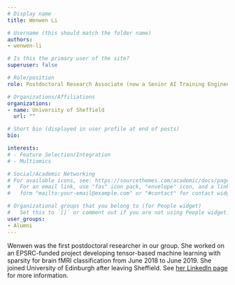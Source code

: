 ```yaml
---
# Display name
title: Wenwen Li

# Username (this should match the folder name)
authors:
- wenwen-li

# Is this the primary user of the site?
superuser: false

# Role/position
role: Postdoctoral Research Associate (now a Senior AI Training Engineer at Matlab)

# Organizations/Affiliations
organizations:
- name: University of Sheffield
  url: ""

# Short bio (displayed in user profile at end of posts)
bio: 

interests:
# - Feature Selection/Integration
# - Multiomics

# Social/Academic Networking
# For available icons, see: https://sourcethemes.com/academic/docs/page-builder/#icons
#   For an email link, use "fas" icon pack, "envelope" icon, and a link in the
#   form "mailto:your-email@example.com" or "#contact" for contact widget.

# Organizational groups that you belong to (for People widget)
#   Set this to `[]` or comment out if you are not using People widget.
user_groups:
- Alumni
---
```


Wenwen was the first postdoctoral researcher in our group. She worked on an EPSRC-funded project developing tensor-based machine learning with sparsity for brain fMRI classification from June 2018 to June 2019. She joined University of Edinburgh after leaving Sheffield. See [her LinkedIn page](https://www.linkedin.com/in/wenwen-li-56a58164/) for more information.
